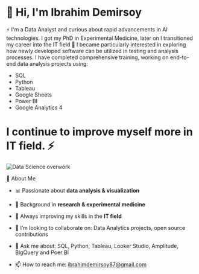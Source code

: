 # 🚀 Hi, I'm Ibrahim Demirsoy 
⚡ I'm a Data Analyst and curious about rapid advancements in AI technologies. I got my PhD in Experimental Medicine, later on I transitioned my career into the IT field 💼 
I became particularly interested in exploring how newly developed software can be utilized in testing and analysis processes. I have completed comprehensive training, working on end-to-end data analysis projects using:
- SQL
- Python
- Tableau
- Google Sheets
- Power BI
- Google Analytics 4 
# I continue to improve myself more in IT field. ⚡ 


![Data Science overwork](https://github.com/user-attachments/assets/1a4ee991-07bb-4f33-9157-e2607e38d1f0)  

🌟 About Me
- 📊 Passionate about **data analysis & visualization**  
- 🧬 Background in **research & experimental medicine**  
- 🚀 Always improving my skills in the **IT field**
  

- 🤝 I’m looking to collaborate on: Data Analytics projects, open source contributions
- 💬 Ask me about: SQL, Python, Tableau, Looker Studio, Amplitude, BigQuery and Poer BI
- 📫 How to reach me: ibrahimdemirsoy87@gmail.com
